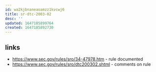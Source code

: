 ```yaml
---
id: wa2kjbnaneaoamzz1kvcwj6
title: sr-dtc-2003-02
desc: ''
updated: 1647185899764
created: 1647185892730
---
```


## links
- https://www.sec.gov/rules/sro/34-47978.htm - rule documented
- https://www.sec.gov/rules/sro/dtc200302.shtml - comments on rule